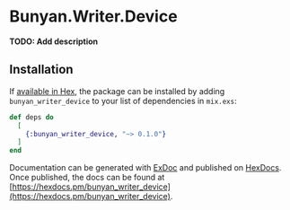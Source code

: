 # Bunyan.Writer.Device

**TODO: Add description**

## Installation

If [available in Hex](https://hex.pm/docs/publish), the package can be installed
by adding `bunyan_writer_device` to your list of dependencies in `mix.exs`:

```elixir
def deps do
  [
    {:bunyan_writer_device, "~> 0.1.0"}
  ]
end
```

Documentation can be generated with [ExDoc](https://github.com/elixir-lang/ex_doc)
and published on [HexDocs](https://hexdocs.pm). Once published, the docs can
be found at [https://hexdocs.pm/bunyan_writer_device](https://hexdocs.pm/bunyan_writer_device).

